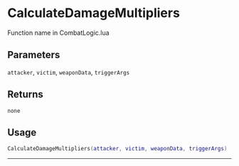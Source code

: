 # CalculateDamageMultipliers
Function name in CombatLogic.lua
## Parameters
`attacker`, `victim`, `weaponData`, `triggerArgs`
## Returns
`none`
## Usage
```lua
CalculateDamageMultipliers(attacker, victim, weaponData, triggerArgs)
```
---
